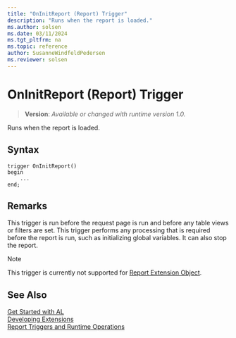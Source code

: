 ```yaml
---
title: "OnInitReport (Report) Trigger"
description: "Runs when the report is loaded."
ms.author: solsen
ms.date: 03/11/2024
ms.tgt_pltfrm: na
ms.topic: reference
author: SusanneWindfeldPedersen
ms.reviewer: solsen
---
```

[//]: # (START>DO_NOT_EDIT)
[//]: # (IMPORTANT:Do not edit any of the content between here and the END>DO_NOT_EDIT.)
[//]: # (Any modifications should be made in the .xml files in the ModernDev repo.)

# OnInitReport (Report) Trigger
> **Version**: _Available or changed with runtime version 1.0._

Runs when the report is loaded.


## Syntax
```AL
trigger OnInitReport()
begin
    ...
end;
```



[//]: # (IMPORTANT: END>DO_NOT_EDIT)

## Remarks  

This trigger is run before the request page is run and before any table views or filters are set. This trigger performs any processing that is required before the report is run, such as initializing global variables. It can also stop the report.  

> [!NOTE]  
> This trigger is currently not supported for [Report Extension Object](../../devenv-report-ext-example.md).

## See Also

[Get Started with AL](../../devenv-get-started.md)  
[Developing Extensions](../../devenv-dev-overview.md)  
[Report Triggers and Runtime Operations](../../devenv-report-triggers.md)  
